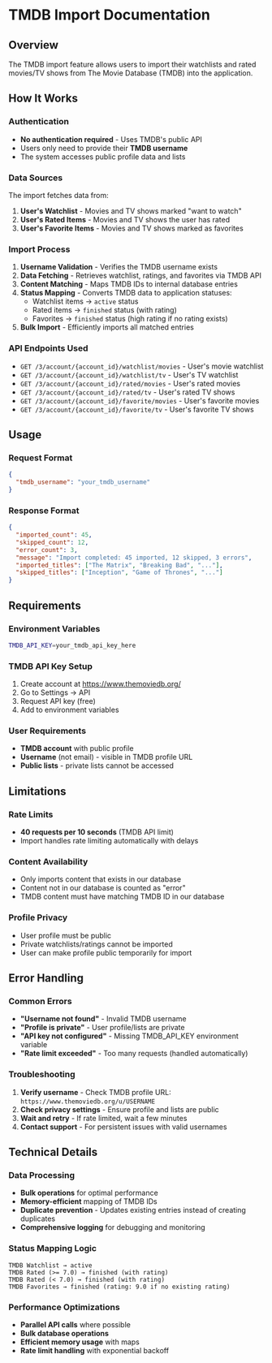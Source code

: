 # TMDB Import Documentation

## Overview
The TMDB import feature allows users to import their watchlists and rated movies/TV shows from The Movie Database (TMDB) into the application.

## How It Works

### Authentication
- **No authentication required** - Uses TMDB's public API
- Users only need to provide their **TMDB username**
- The system accesses public profile data and lists

### Data Sources
The import fetches data from:
1. **User's Watchlist** - Movies and TV shows marked "want to watch"
2. **User's Rated Items** - Movies and TV shows the user has rated
3. **User's Favorite Items** - Movies and TV shows marked as favorites

### Import Process
1. **Username Validation** - Verifies the TMDB username exists
2. **Data Fetching** - Retrieves watchlist, ratings, and favorites via TMDB API
3. **Content Matching** - Maps TMDB IDs to internal database entries
4. **Status Mapping** - Converts TMDB data to application statuses:
   - Watchlist items → `active` status
   - Rated items → `finished` status (with rating)
   - Favorites → `finished` status (high rating if no rating exists)
5. **Bulk Import** - Efficiently imports all matched entries

### API Endpoints Used
- `GET /3/account/{account_id}/watchlist/movies` - User's movie watchlist
- `GET /3/account/{account_id}/watchlist/tv` - User's TV watchlist
- `GET /3/account/{account_id}/rated/movies` - User's rated movies
- `GET /3/account/{account_id}/rated/tv` - User's rated TV shows
- `GET /3/account/{account_id}/favorite/movies` - User's favorite movies
- `GET /3/account/{account_id}/favorite/tv` - User's favorite TV shows

## Usage

### Request Format
```json
{
  "tmdb_username": "your_tmdb_username"
}
```

### Response Format
```json
{
  "imported_count": 45,
  "skipped_count": 12,
  "error_count": 3,
  "message": "Import completed: 45 imported, 12 skipped, 3 errors",
  "imported_titles": ["The Matrix", "Breaking Bad", "..."],
  "skipped_titles": ["Inception", "Game of Thrones", "..."]
}
```

## Requirements

### Environment Variables
```bash
TMDB_API_KEY=your_tmdb_api_key_here
```

### TMDB API Key Setup
1. Create account at https://www.themoviedb.org/
2. Go to Settings → API
3. Request API key (free)
4. Add to environment variables

### User Requirements
- **TMDB account** with public profile
- **Username** (not email) - visible in TMDB profile URL
- **Public lists** - private lists cannot be accessed

## Limitations

### Rate Limits
- **40 requests per 10 seconds** (TMDB API limit)
- Import handles rate limiting automatically with delays

### Content Availability
- Only imports content that exists in our database
- Content not in our database is counted as "error"
- TMDB content must have matching TMDB ID in our database

### Profile Privacy
- User profile must be public
- Private watchlists/ratings cannot be imported
- User can make profile public temporarily for import

## Error Handling

### Common Errors
- **"Username not found"** - Invalid TMDB username
- **"Profile is private"** - User profile/lists are private
- **"API key not configured"** - Missing TMDB_API_KEY environment variable
- **"Rate limit exceeded"** - Too many requests (handled automatically)

### Troubleshooting
1. **Verify username** - Check TMDB profile URL: `https://www.themoviedb.org/u/USERNAME`
2. **Check privacy settings** - Ensure profile and lists are public
3. **Wait and retry** - If rate limited, wait a few minutes
4. **Contact support** - For persistent issues with valid usernames

## Technical Details

### Data Processing
- **Bulk operations** for optimal performance
- **Memory-efficient** mapping of TMDB IDs
- **Duplicate prevention** - Updates existing entries instead of creating duplicates
- **Comprehensive logging** for debugging and monitoring

### Status Mapping Logic
```
TMDB Watchlist → active
TMDB Rated (>= 7.0) → finished (with rating)
TMDB Rated (< 7.0) → finished (with rating)
TMDB Favorites → finished (rating: 9.0 if no existing rating)
```

### Performance Optimizations
- **Parallel API calls** where possible
- **Bulk database operations**
- **Efficient memory usage** with maps
- **Rate limit handling** with exponential backoff 
